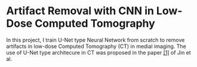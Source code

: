 # Artifact Removal with CNN in Low-Dose Computed Tomography
In this project, I train U-Net type Neural Network from scratch to remove artifacts in low-dose Computed Tomography (CT) in medial imaging. The use of U-Net type architecure in CT was proposed in the paper <a href="https://arxiv.org/abs/1611.03679">[1]</a> of Jin et al.

